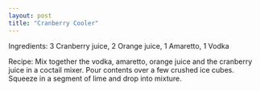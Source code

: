 ```yaml
---
layout: post
title: "Cranberry Cooler"
---
```


Ingredients: 3 Cranberry juice, 2 Orange juice, 1 Amaretto, 1 Vodka

Recipe: Mix together the vodka, amaretto, orange juice and the cranberry juice in a coctail mixer. Pour contents over a few crushed ice cubes. Squeeze in a segment of lime and drop into mixture.
